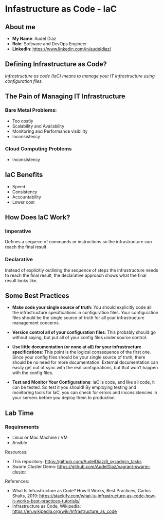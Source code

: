 # Infastructure as Code - IaC
## About me
- **My Name**: Audel Diaz
- **Role**: Software and DevOps Engineer
- **LinkedIn**: https://www.linkedin.com/in/audeldiaz/

## Defining Infrastructure as Code?
*Infrastructure as code (IaC) means to manage your IT infrastructure using configuration files.*

## The Pain of Managing IT Infrastructure
### Bare Metal Problems:
- Too costly
- Scalability and Availability
- Monitoring and Performance visibility
- Inconsistency

### Cloud Computing Problems
- Inconsistency

## IaC Benefits
- Speed
- Consistency
- Accountability
- Lower cost

## How Does IaC Work?
### Imperative
Defines a sequece of commands or instructions so the infrastructure can reach the final result.
### Declarative
Instead of explicitly outlining the sequence of steps the infrastructure needs to reach the final result, the declarative approach shows what the final result looks like.

## Some Best Practices
- **Make code your single source of truth**: You should explicitly code all the infrastructure specifications in configuration files. Your configuration files should be the single source of truth for all your infrastructure management concerns.

- **Version control all of your configuration files**: This probably should go without saying, but put all of your config files under source control.

- **Use little documentation (or none at all) for your infrastructure specifications**: This point is the logical consequence of the first one. Since your config files should be your single source of truth, there should be no need for more documentation. External documentation can easily get out of sync with the real configurations, but that won’t happen with the config files.
- **Test and Monitor Your Configurations**: IaC is code, and like all code, it can be tested. So test it you should! By employing testing and monitoring tools for IaC, you can check for errors and inconsistencies in your servers before you deploy them to production.

## Lab Time
### Requirements
- Linux or Mac Machine / VM
- Ansible

Resources:
- This repository: https://github.com/AudelDiaz/6_sysadmin_tasks
- Swarm Cluster Demo: https://github.com/AudelDiaz/vagrant-swarm-cluster

References:
- What Is Infrastructure as Code? How It Works, Best Practices, Carlos Shults, 2019: https://stackify.com/what-is-infrastructure-as-code-how-it-works-best-practices-tutorials/
- Infrastructure as Code, Wikipedia: https://en.wikipedia.org/wiki/Infrastructure_as_code